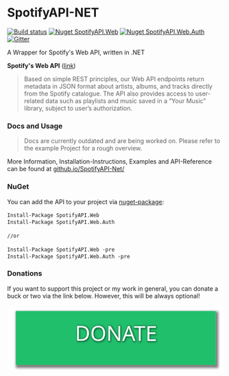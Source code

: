 SpotifyAPI-NET 
===

[![Build status](https://ci.appveyor.com/api/projects/status/mxpjhw3uli4q0yx1?svg=true)](https://ci.appveyor.com/project/JohnnyCrazy/spotifyapi-net)
[![Nuget SpotifyAPI.Web](https://badge.fury.io/nu/SpotifyAPI.Web.svg)](https://www.nuget.org/packages/SpotifyAPI.Web/)
[![Nuget SpotifyAPI.Web.Auth](https://badge.fury.io/nu/SpotifyAPI.Web.Auth.svg)](https://www.nuget.org/packages/SpotifyAPI.Web.Auth/)
[![Gitter](https://img.shields.io/gitter/room/SpotifyAPI-NET/Lobby.svg)](https://gitter.im/SpotifyAPI-NET/Lobby)

A Wrapper for Spotify's Web API, written in .NET  

**Spotify's Web API** ([link](https://developer.spotify.com/web-api/))
> Based on simple REST principles, our Web API endpoints return metadata in JSON format about artists, albums, and tracks directly from the Spotify catalogue.
> The API also provides access to user-related data such as playlists and music saved in a “Your Music” library, subject to user’s authorization.

### Docs and Usage

> Docs are currently outdated and are being worked on. Please refer to the example Project for a rough overview.

More Information, Installation-Instructions, Examples and API-Reference can be found at [github.io/SpotifyAPI-Net/](http://johnnycrazy.github.io/SpotifyAPI-NET/)

### NuGet  
You can add the API to your project via [nuget-package](https://www.nuget.org/packages/SpotifyAPI.Web/):  
```
Install-Package SpotifyAPI.Web
Install-Package SpotifyAPI.Web.Auth

//or

Install-Package SpotifyAPI.Web -pre
Install-Package SpotifyAPI.Web.Auth -pre
```

### Donations

If you want to support this project or my work in general, you can donate a buck or two via the link below. However, this will be always optional!

[![Donate Link](./donate.svg)](https://paypal.me/JohnnyCrazy)
